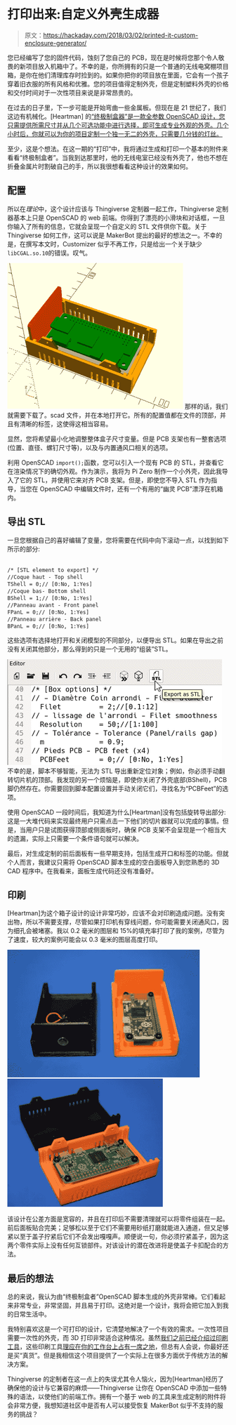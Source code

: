 # 打印出来:自定义外壳生成器

> 原文：<https://hackaday.com/2018/03/02/printed-it-custom-enclosure-generator/>

您已经编写了您的固件代码，蚀刻了您自己的 PCB，现在是时候将您那个令人敬畏的新项目放入机箱中了。不幸的是，你所拥有的只是一个普通的无线电窝棚项目箱，是你在他们清理库存时捡到的。如果你把你的项目放在里面，它会有一个孩子穿着旧衣服的所有风格和优雅。您的项目值得定制外壳，但是定制塑料外壳的价格和交付时间对于一次性项目来说是非常昂贵的。

在过去的日子里，下一步可能是开始弯曲一些金属板。但现在是 21 世纪了，我们这边有机械化。[Heartman] 的[“终极制盒器”是一款全参数 OpenSCAD 设计，您只需提供所需尺寸并从几个可选功能中进行选择，即可生成专业外观的外壳。几个小时后，你就可以为你的项目定制一个独一无二的外壳，只需要几分钱的灯丝。](https://www.thingiverse.com/thing:1264391)

至少，这是个想法。在这一期的“打印”中，我将通过生成和打印一个基本的附件来看看“终极制盒者”。当我到达那里时，他的无线电室已经没有外壳了，他也不想在折叠金属片时割破自己的手，所以我很想看看这种设计的效果如何。

## 配置

所以在*理论*中，这个设计应该与 Thingiverse 定制器一起工作，Thingiverse 定制器基本上只是 OpenSCAD 的 web 前端。你得到了漂亮的小滑块和对话框，一旦你输入了所有的信息，它就会呈现一个自定义的 STL 文件供你下载。关于 Thingiverse 如何工作，这可以说是 MakerBot 提出的最好的想法之一。不幸的是，在撰写本文时，Customizer 似乎不再工作，只是给出一个关于缺少`libCGAL.so.10`的错误。叹气。

[![](img/adb4371aaf871fece51cbb520b9dcdda.png)](https://hackaday.com/wp-content/uploads/2018/02/ubm_pi0render.png) 那样的话，我们就需要下载了。scad 文件，并在本地打开它。所有的配置值都在文件的顶部，并且有清晰的标签，这使得这相当容易。

显然，您将希望最小化地调整整体盒子尺寸变量。但是 PCB 支架也有一整套选项(位置、直径、螺钉尺寸等)，以及与内置通风口相关的选项。

利用 OpenSCAD `import();`函数，您可以引入一个现有 PCB 的 STL，并查看它在渲染情况下的确切外观。作为演示，我将为 Pi Zero 制作一个小外壳，因此我导入了它的 STL，并使用它来对齐 PCB 支架。但是，即使您不导入 STL 作为指导，当您在 OpenSCAD 中编辑文件时，还有一个有用的“幽灵 PCB”漂浮在机箱内。

## 导出 STL

一旦您根据自己的喜好编辑了变量，您将需要在代码中向下滚动一点，以找到如下所示的部分:

```

/* [STL element to export] */
//Coque haut - Top shell
TShell = 0;// [0:No, 1:Yes]
//Coque bas- Bottom shell
BShell = 1;// [0:No, 1:Yes]
//Panneau avant - Front panel
FPanL = 0;// [0:No, 1:Yes]
//Panneau arrière - Back panel
BPanL = 0;// [0:No, 1:Yes]

```

这些选项有选择地打开和关闭模型的不同部分，以便导出 STL。如果在导出之前没有关闭其他部分，那么得到的只是一个无用的“组装”STL。

[![](img/8d35673e542fb5328c55711ca7b447b0.png)](https://hackaday.com/wp-content/uploads/2018/02/ubm_export.png) 不幸的是，脚本不够智能，无法为 STL 导出重新定位对象；例如，你必须手动翻转切片机的顶部。我发现的另一个烦恼是，即使你关闭了外壳底部(BShell)，PCB 脚仍然存在。你需要回到脚本配置设置并手动关闭它们，寻找名为“PCBFeet”的选项。

使用 OpenSCAD 一段时间后，我知道为什么[Heartman]没有包括旋转导出部分:这是一大堆代码来实现最终用户只需点击一下他们的切片器就可以完成的事情。但是，当用户只是试图获得顶部或侧面板时，确保 PCB 支架不会呈现是一个相当大的遗漏，实际上只需要一个条件语句就可以解决。

最后，对生成定制的前后面板有一些早期支持，包括生成开口和标签的功能。但就个人而言，我建议只需将 OpenSCAD 脚本生成的空白面板导入到您熟悉的 3D CAD 程序中。在我看来，面板生成代码还没有准备好。

## 印刷

[Heartman]为这个箱子设计的设计非常巧妙，应该不会对印刷造成问题。没有突出物，所以不需要支撑，尽管如果打印机有穿线问题，你可能需要关闭通风口，因为细孔会被堵塞。我以 0.2 毫米的图层和 15%的填充率打印了我的案例，尽管为了速度，较大的案例可能会以 0.3 毫米的图层高度打印。

 [![ubm_printed1](img/738754a5c391fb01b285f220061bc85e.png "ubm_printed1")](https://i0.wp.com/hackaday.com/wp-content/uploads/2018/02/ubm_printed1.jpg?ssl=1)  [![ubm_printed2](img/c52451501b628a7fc3d3c70e3511adc7.png "ubm_printed2")](https://i0.wp.com/hackaday.com/wp-content/uploads/2018/02/ubm_printed2.jpg?ssl=1) 

该设计在公差方面是宽容的，并且在打印后不需要清理就可以将零件组装在一起。前后面板贴合完美；足够松以至于它们不需要用砂纸打磨就能进入通道，但又足够紧以至于盖子拧紧后它们不会发出嘎嘎声。顺便说一句，你必须拧紧盖子，因为这两个零件实际上没有任何互锁部件。对该设计的潜在改进将是使盖子卡扣配合的方法。

## 最后的想法

总的来说，我认为由“终极制盒者”OpenSCAD 脚本生成的外壳非常棒。它们看起来非常专业，非常坚固，并且易于打印。这绝对是一个设计，我将会把它加入到我的日常生活中。

我特别喜欢这是一个可打印的设计，它清楚地解决了一个有效的需求。一次性项目需要一次性的外壳，而 3D 打印非常适合这种情况。虽然[我们之前已经介绍过印刷工具](http://hackaday.com/2018/01/24/printed-it-rubber-band-pcb-vice/)，这些印刷工具[理应在你的工作台上占有一席之地](http://hackaday.com/2018/02/08/printed-lockable-ball-and-socket-helping-hands-plus/)，但总有人会说，你最好还是买“真货”。但是我相信这个项目提供了一个实际上在很多方面优于传统方法的解决方案。

Thingiverse 的定制者在这一点上的失误尤其令人恼火，因为[Heartman]经历了确保他的设计与它兼容的麻烦——Thingiverse 让你在 OpenSCAD 中添加一些特殊的语法，以使他们的前端工作。拥有一个基于 web 的工具来生成定制的附件将会非常方便，我想知道社区中是否有人可以接受恢复 MakerBot 似乎不支持的服务的挑战？